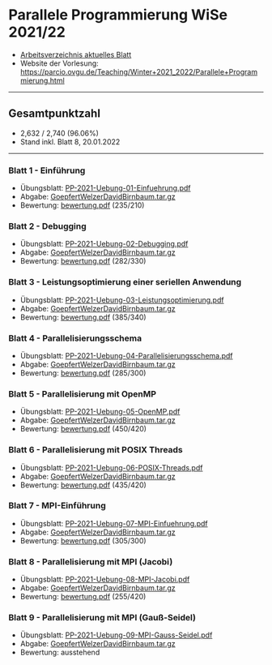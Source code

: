 # Parallele Programmierung WiSe 2021/22
- [Arbeitsverzeichnis aktuelles Blatt](https://github.com/birne420/parcio-2021g4/tree/main/blatt_9)
- Website der Vorlesung: https://parcio.ovgu.de/Teaching/Winter+2021_2022/Parallele+Programmierung.html
---
## Gesamtpunktzahl
- 2,632 / 2,740 (96.06%)
- Stand inkl. Blatt 8, 20.01.2022
---
### Blatt 1 - Einführung
- Übungsblatt: [PP-2021-Uebung-01-Einfuehrung.pdf](https://github.com/birne420/parcio-2021g4/blob/main/aufgaben/PP-2021-Uebung-01-Einfuehrung.pdf?raw=true)
- Abgabe: [GoepfertWelzerDavidBirnbaum.tar.gz](https://github.com/birne420/parcio-2021g4/blob/main/blatt_1/_abgabe/GoepfertWelzerDavidBirnbaum.tar.gz?raw=true)
- Bewertung: [bewertung.pdf](https://github.com/birne420/parcio-2021g4/blob/main/blatt_1/_abgabe/bewertung.pdf?raw=true) (235/210)
### Blatt 2 - Debugging
- Übungsblatt: [PP-2021-Uebung-02-Debugging.pdf](https://github.com/birne420/parcio-2021g4/blob/main/aufgaben/PP-2021-Uebung-02-Debugging.pdf?raw=true)
- Abgabe: [GoepfertWelzerDavidBirnbaum.tar.gz](https://github.com/birne420/parcio-2021g4/blob/main/blatt_2/_abgabe/GoepfertWelzerDavidBirnbaum.tar.gz?raw=true)
- Bewertung: [bewertung.pdf](https://github.com/birne420/parcio-2021g4/blob/main/blatt_2/_abgabe/bewertung.pdf?raw=true) (282/330)
### Blatt 3 - Leistungsoptimierung einer seriellen Anwendung
- Übungsblatt: [PP-2021-Uebung-03-Leistungsoptimierung.pdf](https://github.com/birne420/parcio-2021g4/blob/main/aufgaben/PP-2021-Uebung-03-Leistungsoptimierung.pdf?raw=true)
- Abgabe: [GoepfertWelzerDavidBirnbaum.tar.gz](https://github.com/birne420/parcio-2021g4/blob/main/blatt_3/_abgabe/GoepfertWelzerDavidBirnbaum.tar.gz?raw=true)
- Bewertung: [bewertung.pdf](https://github.com/birne420/parcio-2021g4/blob/main/blatt_3/_abgabe/bewertung.pdf?raw=true) (385/340)
### Blatt 4 - Parallelisierungsschema
- Übungsblatt: [PP-2021-Uebung-04-Parallelisierungsschema.pdf](https://github.com/birne420/parcio-2021g4/blob/main/aufgaben/PP-2021-Uebung-04-Parallelisierungsschema.pdf?raw=true)
- Abgabe: [GoepfertWelzerDavidBirnbaum.tar.gz](https://github.com/birne420/parcio-2021g4/blob/main/blatt_4/_abgabe/GoepfertWelzerDavidBirnbaum.tar.gz?raw=true)
- Bewertung: [bewertung.pdf](https://github.com/birne420/parcio-2021g4/blob/main/blatt_4/_abgabe/bewertung.pdf?raw=true) (285/300)
### Blatt 5 - Parallelisierung mit OpenMP
- Übungsblatt: [PP-2021-Uebung-05-OpenMP.pdf](https://github.com/birne420/parcio-2021g4/blob/main/aufgaben/PP-2021-Uebung-05-OpenMP.pdf?raw=true)
- Abgabe: [GoepfertWelzerDavidBirnbaum.tar.gz](https://github.com/birne420/parcio-2021g4/blob/main/blatt_5/_abgabe/GoepfertWelzerDavidBirnbaum.tar.gz?raw=true)
- Bewertung: [bewertung.pdf](https://github.com/birne420/parcio-2021g4/blob/main/blatt_5/_abgabe/bewertung.pdf?raw=true) (450/420)
### Blatt 6 - Parallelisierung mit POSIX Threads
- Übungsblatt: [PP-2021-Uebung-06-POSIX-Threads.pdf](https://github.com/birne420/parcio-2021g4/blob/main/aufgaben/PP-2021-Uebung-06-POSIX-Threads.pdf?raw=true)
- Abgabe: [GoepfertWelzerDavidBirnbaum.tar.gz](https://github.com/birne420/parcio-2021g4/blob/main/blatt_6/_abgabe/GoepfertWelzerDavidBirnbaum.tar.gz?raw=true)
- Bewertung: [bewertung.pdf](https://github.com/birne420/parcio-2021g4/blob/main/blatt_6/_abgabe/bewertung.pdf?raw=true) (435/420)
### Blatt 7 - MPI-Einführung
- Übungsblatt: [PP-2021-Uebung-07-MPI-Einfuehrung.pdf](https://github.com/birne420/parcio-2021g4/blob/main/aufgaben/PP-2021-Uebung-07-MPI-Einfuehrung.pdf?raw=true)
- Abgabe: [GoepfertWelzerDavidBirnbaum.tar.gz](https://github.com/birne420/parcio-2021g4/blob/main/blatt_7/_abgabe/GoepfertWelzerDavidBirnbaum.tar.gz?raw=true)
- Bewertung: [bewertung.pdf](https://github.com/birne420/parcio-2021g4/blob/main/blatt_7/_abgabe/bewertung.pdf?raw=true) (305/300)
### Blatt 8 - Parallelisierung mit MPI (Jacobi)
- Übungsblatt: [PP-2021-Uebung-08-MPI-Jacobi.pdf](https://github.com/birne420/parcio-2021g4/blob/main/aufgaben/PP-2021-Uebung-08-MPI-Jacobi.pdf?raw=true)
- Abgabe: [GoepfertWelzerDavidBirnbaum.tar.gz](https://github.com/birne420/parcio-2021g4/blob/main/blatt_8/_abgabe/GoepfertWelzerDavidBirnbaum.tar.gz?raw=true)
- Bewertung: [bewertung.pdf](https://github.com/birne420/parcio-2021g4/blob/main/blatt_8/_abgabe/bewertung.pdf?raw=true) (255/420)
### Blatt 9 - Parallelisierung mit MPI (Gauß-Seidel)
- Übungsblatt: [PP-2021-Uebung-09-MPI-Gauss-Seidel.pdf](https://github.com/birne420/parcio-2021g4/blob/main/aufgaben/PP-2021-Uebung-09-MPI-Gauss-Seidel.pdf?raw=true)
- Abgabe: [GoepfertWelzerDavidBirnbaum.tar.gz](https://github.com/birne420/parcio-2021g4/blob/main/blatt_9/_abgabe/GoepfertWelzerDavidBirnbaum.tar.gz?raw=true)
- Bewertung: ausstehend
